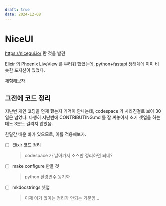 ```yaml
---
draft: true
date: 2024-12-08
---
```


# NiceUI

https://nicegui.io/ 란 것을 발견

Elixir 의 Phoenix LiveView 를 부러워 했었는데, python+fastapi 생태계에 이미 비슷한 포지션이 있었다.

체험해보자

## 그전에 코드 정리

지난번 개인 코딩을 언제 했는지 기억이 안나는데, codespace 가 사라진걸로 보아 30일은 넘었다.
다행히 지난번에 CONTRIBUTING.md 를 잘 써놓아서 초기 셋업을 하는데느 3분도 걸리지 않았음.

한달간 배운 바가 있으므로, 이를 적용해보자.

- [ ] Elixir 코드 정리
  > codespace 가 날아가서 소스만 정리하면 되네?
- [ ] make configure 만들 것
  > python 환경변수 동기화
- [ ] mkdocstrings 셋업
  > 이제 이거 없이는 정리가 안되는 기분임...


